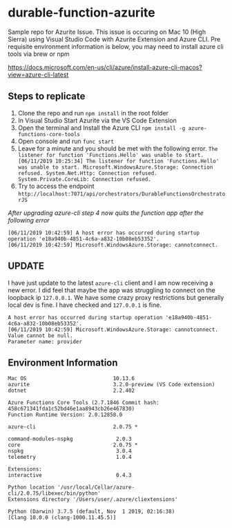# durable-function-azurite
Sample repo for Azurite Issue. This issue is occuring on Mac 10 (High Sierra) using Visual Studio Code with Azurite Extension and Azure CLI. Pre requisite environment information is below, you may need to install azure cli tools via brew or npm

https://docs.microsoft.com/en-us/cli/azure/install-azure-cli-macos?view=azure-cli-latest

## Steps to replicate
1. Clone the repo and run `npm install` in the root folder
2. In Visual Studio Start Azurite via the VS Code Extension
3. Open the terminal and Install the Azure CLI `npm install -g azure-functions-core-tools`
4. Open console and run `func start`
5. Leave for a minute and you should be met with the following error. `The listener for function 'Functions.Hello' was unable to start.
[06/11/2019 10:25:34] The listener for function 'Functions.Hello' was unable to start. Microsoft.WindowsAzure.Storage: Connection refused. System.Net.Http: Connection refused. System.Private.CoreLib: Connection refused.`
5. Try to access the endpoint `http://localhost:7071/api/orchestrators/DurableFunctionsOrchestratorJS`

_After upgrading azure-cli step 4  now quits the function app after the following error_

```
[06/11/2019 10:42:59] A host error has occurred during startup operation 'e18a940b-4851-4c6a-a832-10b08eb53352'.
[06/11/2019 10:42:59] Microsoft.WindowsAzure.Storage: cannotconnect.
```

## UPDATE
I have just update to the latest `azure-cli` client and I am now receiving a new error. I did feel that maybe the app was struggling to connect on the loopback ip `127.0.0.1`. We have some crazy proxy restrictions but generally local dev is fine. I have checked and `127.0.0.1` is fine.

```
A host error has occurred during startup operation 'e18a940b-4851-4c6a-a832-10b08eb53352'.
[06/11/2019 10:42:59] Microsoft.WindowsAzure.Storage: cannotconnect.
Value cannot be null.
Parameter name: provider
```

## Environment Information
```
Mac OS                            10.13.6
azurite                           3.2.0-preview (VS Code extension)
dotnet                            2.2.402

Azure Functions Core Tools (2.7.1846 Commit hash: 458c671341fda1c52bd46e1aa8943cb26e467830)
Function Runtime Version: 2.0.12858.0

azure-cli                         2.0.75 *

command-modules-nspkg              2.0.3
core                              2.0.75 *
nspkg                              3.0.4
telemetry                          1.0.4

Extensions:
interactive                        0.4.3

Python location '/usr/local/Cellar/azure-cli/2.0.75/libexec/bin/python'
Extensions directory '/Users/user/.azure/cliextensions'

Python (Darwin) 3.7.5 (default, Nov  1 2019, 02:16:38) 
[Clang 10.0.0 (clang-1000.11.45.5)]
```

